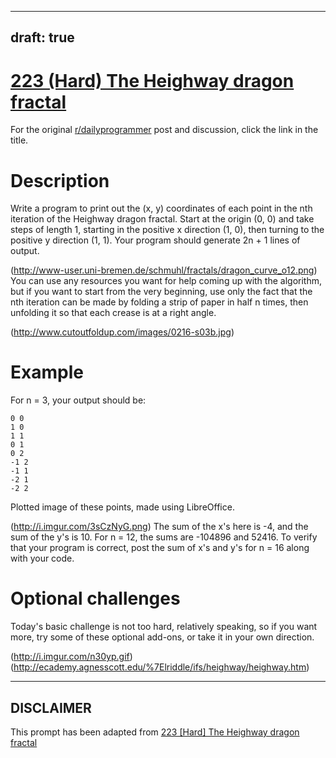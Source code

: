 ---
draft: true
----

# [223 (Hard) The Heighway dragon fractal](https://www.reddit.com/r/dailyprogrammer/comments/3dl9wr/20150717_challenge_223_hard_the_heighway_dragon/)

For the original [r/dailyprogrammer](https://www.reddit.com/r/dailyprogrammer/) post and discussion, click the link in the title.

# Description
Write a program to print out the (x, y) coordinates of each point in the nth iteration of the Heighway dragon fractal. Start at the origin (0, 0) and take steps of length 1, starting in the positive x direction (1, 0), then turning to the positive y direction (1, 1). Your program should generate 2n + 1 lines of output.

(http://www-user.uni-bremen.de/schmuhl/fractals/dragon_curve_o12.png)
You can use any resources you want for help coming up with the algorithm, but if you want to start from the very beginning, use only the fact that the nth iteration can be made by folding a strip of paper in half n times, then unfolding it so that each crease is at a right angle.

(http://www.cutoutfoldup.com/images/0216-s03b.jpg)
# Example
For n = 3, your output should be:


```
0 0
1 0
1 1
0 1
0 2
-1 2
-1 1
-2 1
-2 2
```
Plotted image of these points, made using LibreOffice.

(http://i.imgur.com/3sCzNyG.png)
The sum of the x's here is -4, and the sum of the y's is 10. For n = 12, the sums are -104896 and 52416. To verify that your program is correct, post the sum of x's and y's for n = 16 along with your code.

# Optional challenges
Today's basic challenge is not too hard, relatively speaking, so if you want more, try some of these optional add-ons, or take it in your own direction.

(http://i.imgur.com/n30yp.gif)
(http://ecademy.agnesscott.edu/%7Elriddle/ifs/heighway/heighway.htm)

----
## **DISCLAIMER**
This prompt has been adapted from [223 [Hard] The Heighway dragon fractal](https://www.reddit.com/r/dailyprogrammer/comments/3dl9wr/20150717_challenge_223_hard_the_heighway_dragon/
)
